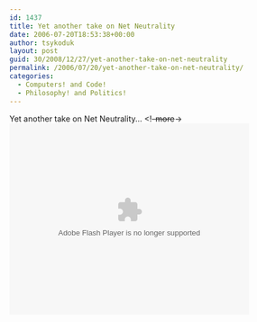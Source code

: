 ```yaml
---
id: 1437
title: Yet another take on Net Neutrality
date: 2006-07-20T18:53:38+00:00
author: tsykoduk
layout: post
guid: 30/2008/12/27/yet-another-take-on-net-neutrality
permalink: /2006/07/20/yet-another-take-on-net-neutrality/
categories:
  - Computers! and Code!
  - Philosophy! and Politics!
---
```

Yet another take on Net Neutrality...
&lt;!<del>-more</del>-&gt;
<embed src="http://www.veoh.com/flvplayer.swf?autoStart=false&#38;videoId=97206&#38;permalinkId=e97206szs4npk9&#38;file=022837a24ae97e77cf4febf05c0135aaf41c9cde&#38;id=1" width="425" height="340" type="application/x-shockwave-flash" pluginspage="http://www.macromedia.com/go/getflashplayer"></embed>